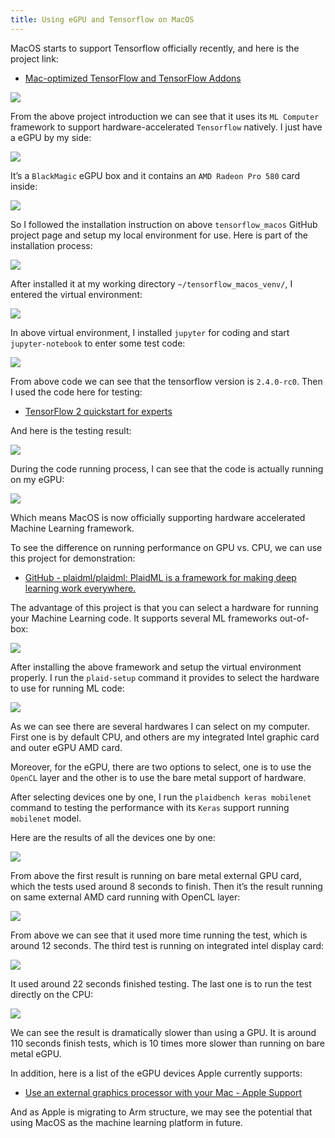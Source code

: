 ```yaml
---
title: Using eGPU and Tensorflow on MacOS
---
```


MacOS starts to support Tensorflow officially recently, and here is the project link:

* [Mac-optimized TensorFlow and TensorFlow Addons](https://github.com/apple/tensorflow_macos)

![](https://raw.githubusercontent.com/liweinan/blogpic2021i/master/may24/CD215399-D4E0-44D2-B1FE-E0902DEDBB8C.png)

From the above project introduction we can see that it uses its `ML Computer` framework to support hardware-accelerated `Tensorflow` natively. I just have a eGPU by my side:

![](https://raw.githubusercontent.com/liweinan/blogpic2021i/master/may24/6101621836182_.pic.jpg)

It’s a `BlackMagic` eGPU box and it contains an `AMD Radeon Pro 580` card inside:

![](https://raw.githubusercontent.com/liweinan/blogpic2021i/master/may24/AFA14B69-9DD5-4C3D-B657-D6CC9FF1F980.png)

So I followed the installation instruction on above `tensorflow_macos` GitHub project page and setup my local environment for use. Here is part of the installation process:

![](https://raw.githubusercontent.com/liweinan/blogpic2021i/master/may24/74781621681432_.pic_hd.jpg)

After installed it at my working directory `~/tensorflow_macos_venv/`, I entered the virtual environment:

![](https://raw.githubusercontent.com/liweinan/blogpic2021i/master/may24/74801621681496_.pic.jpg)

In above virtual environment, I installed `jupyter` for coding and start `jupyter-notebook` to enter some test code:

![](https://raw.githubusercontent.com/liweinan/blogpic2021i/master/may24/76461621742927_.pic.jpg)

From above code we can see that the tensorflow version is `2.4.0-rc0`. Then I used the code here for testing:

- [TensorFlow 2 quickstart for experts](https://www.tensorflow.org/tutorials/quickstart/advanced)

And here is the testing result:

![](https://raw.githubusercontent.com/liweinan/blogpic2021i/master/may24/6DFC9A74-33D0-4C8F-972C-69DBCA7640F7.png)

During the code running process, I can see that the code is actually running on my eGPU:

![](https://raw.githubusercontent.com/liweinan/blogpic2021i/master/may24/76361621742663_.pic.jpg)

Which means MacOS is now officially supporting hardware accelerated Machine Learning framework.

To see the difference on running performance on GPU vs. CPU, we can use this project for demonstration:

- [GitHub - plaidml/plaidml: PlaidML is a framework for making deep learning work everywhere.](https://github.com/plaidml/plaidml)

The advantage of this project is that you can select a hardware for running your Machine Learning code. It supports several ML frameworks out-of-box:

![](https://raw.githubusercontent.com/liweinan/blogpic2021i/master/may24/00CE47D4-2DA1-4E5E-96BF-C2EAD108233F.png)

After installing the above framework and setup the virtual environment properly. I run the `plaid-setup` command it provides to select the hardware to use for running ML code:

![](https://raw.githubusercontent.com/liweinan/blogpic2021i/master/may24/74871621687581_.pic.jpg)

As we can see there are several hardwares I can select on my computer. First one is by default CPU, and others are my integrated Intel graphic card and outer eGPU AMD card.

Moreover, for the eGPU, there are two options to select, one is to use the `OpenCL` layer and the other is to use the bare metal support of hardware.

After selecting devices one by one, I run the `plaidbench keras mobilenet` command to testing the performance with its `Keras` support running `mobilenet` model.

Here are the results of all the devices one by one:

![](https://raw.githubusercontent.com/liweinan/blogpic2021i/master/may24/75941621739658_.pic.jpg)

From above the first result is running on bare metal external GPU card, which the tests used around 8 seconds to finish. Then it’s the result running on same external AMD card running with OpenCL layer:

![](https://raw.githubusercontent.com/liweinan/blogpic2021i/master/may24/75951621739659_.pic.jpg)

From above we can see that it used more time running the test, which is around 12 seconds. The third test is running on integrated intel display card:

![](https://raw.githubusercontent.com/liweinan/blogpic2021i/master/may24/75851621739368_.pic.jpg)

It used around 22 seconds finished testing. The last one is to run the test directly on the CPU:

![](https://raw.githubusercontent.com/liweinan/blogpic2021i/master/may24/75861621739369_.pic.jpg)

We can see the result is dramatically slower than using a GPU. It is around 110 seconds finish tests, which is 10 times more slower than running on bare metal eGPU.

In addition, here is a list of the eGPU devices Apple currently supports:

- [Use an external graphics processor with your Mac - Apple Support](https://support.apple.com/en-us/HT208544)

And as Apple is migrating to Arm structure, we may see the potential that using MacOS as the machine learning platform in future.


